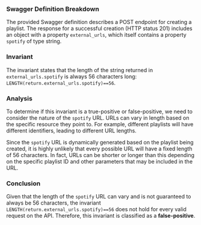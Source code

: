 ### Swagger Definition Breakdown
The provided Swagger definition describes a POST endpoint for creating a playlist. The response for a successful creation (HTTP status 201) includes an object with a property `external_urls`, which itself contains a property `spotify` of type string. 

### Invariant
The invariant states that the length of the string returned in `external_urls.spotify` is always 56 characters long: `LENGTH(return.external_urls.spotify)==56`. 

### Analysis
To determine if this invariant is a true-positive or false-positive, we need to consider the nature of the `spotify` URL. URLs can vary in length based on the specific resource they point to. For example, different playlists will have different identifiers, leading to different URL lengths. 

Since the `spotify` URL is dynamically generated based on the playlist being created, it is highly unlikely that every possible URL will have a fixed length of 56 characters. In fact, URLs can be shorter or longer than this depending on the specific playlist ID and other parameters that may be included in the URL. 

### Conclusion
Given that the length of the `spotify` URL can vary and is not guaranteed to always be 56 characters, the invariant `LENGTH(return.external_urls.spotify)==56` does not hold for every valid request on the API. Therefore, this invariant is classified as a **false-positive**.

